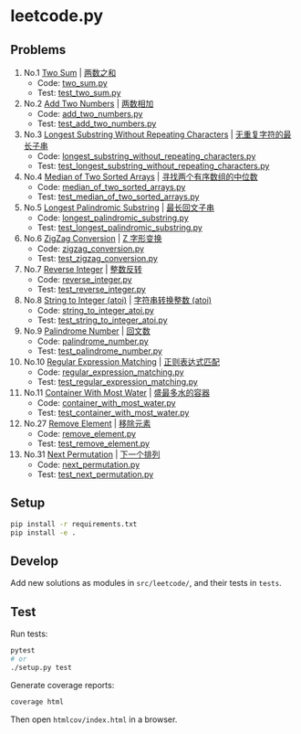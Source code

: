 # leetcode.py

## Problems

1. No.1 [Two Sum](https://leetcode.com/problems/two-sum) | [两数之和 ](https://leetcode-cn.com/problems/two-sum)
    - Code: [two_sum.py](./src/leetcode/two_sum.py)
    - Test: [test_two_sum.py](./tests/test_two_sum.py)
1. No.2 [Add Two Numbers](https://leetcode.com/problems/add-two-numbers) | [两数相加](https://leetcode-cn.com/problems/add-two-numbers)
    - Code: [add_two_numbers.py](./src/leetcode/add_two_numbers.py)
    - Test: [test_add_two_numbers.py](./tests/test_add_two_numbers.py)
1. No.3 [Longest Substring Without Repeating Characters](https://leetcode.com/problems/longest-substring-without-repeating-characters) | [无重复字符的最长子串](https://leetcode-cn.com/problems/longest-substring-without-repeating-characters)
    - Code: [longest_substring_without_repeating_characters.py](./src/leetcode/longest_substring_without_repeating_characters.py)
    - Test: [test_longest_substring_without_repeating_characters.py](./tests/test_longest_substring_without_repeating_characters.py)
1. No.4 [Median of Two Sorted Arrays](https://leetcode.com/problems/median-of-two-sorted-arrays) | [寻找两个有序数组的中位数](https://leetcode-cn.com/problems/median-of-two-sorted-arrays)
    - Code: [median_of_two_sorted_arrays.py](./src/leetcode/median_of_two_sorted_arrays.py)
    - Test: [test_median_of_two_sorted_arrays.py](./tests/test_median_of_two_sorted_arrays.py)
1. No.5 [Longest Palindromic Substring](https://leetcode.com/problems/longest-palindromic-substring) | [最长回文子串](https://leetcode-cn.com/problems/longest-palindromic-substring)
    - Code: [longest_palindromic_substring.py](./src/leetcode/longest_palindromic_substring.py)
    - Test: [test_longest_palindromic_substring.py](./tests/test_longest_palindromic_substring.py)
1. No.6 [ZigZag Conversion](https://leetcode.com/problems/zigzag-conversion) | [Z 字形变换](https://leetcode-cn.com/problems/zigzag-conversion)
    - Code: [zigzag_conversion.py](./src/leetcode/zigzag_conversion.py)
    - Test: [test_zigzag_conversion.py](./tests/test_zigzag_conversion.py)
1. No.7 [Reverse Integer](https://leetcode.com/problems/reverse-integer) | [整数反转](https://leetcode-cn.com/problems/reverse-integer)
    - Code: [reverse_integer.py](./src/leetcode/reverse_integer.py)
    - Test: [test_reverse_integer.py](./tests/test_reverse_integer.py)
1. No.8 [String to Integer (atoi)](https://leetcode.com/problems/string-to-integer-atoi) | [字符串转换整数 (atoi)](https://leetcode-cn.com/problems/string-to-integer-atoi)
    - Code: [string_to_integer_atoi.py](./src/leetcode/string_to_integer_atoi.py)
    - Test: [test_string_to_integer_atoi.py](./tests/test_string_to_integer_atoi.py)
1. No.9 [Palindrome Number](https://leetcode.com/problems/palindrome-number) | [回文数](https://leetcode-cn.com/problems/palindrome-number)
    - Code: [palindrome_number.py](./src/leetcode/palindrome_number.py)
    - Test: [test_palindrome_number.py](./tests/test_palindrome_number.py)
1. No.10 [Regular Expression Matching](https://leetcode.com/problems/regular-expression-matching) | [正则表达式匹配](https://leetcode-cn.com/problems/regular-expression-matching)
    - Code: [regular_expression_matching.py](./src/leetcode/regular_expression_matching.py)
    - Test: [test_regular_expression_matching.py](./tests/test_regular_expression_matching.py)
1. No.11 [Container With Most Water](https://leetcode.com/problems/container-with-most-water) | [盛最多水的容器](https://leetcode-cn.com/problems/container-with-most-water)
    - Code: [container_with_most_water.py](./src/leetcode/container_with_most_water.py)
    - Test: [test_container_with_most_water.py](./tests/test_container_with_most_water.py)
1. No.27 [Remove Element](https://leetcode.com/problems/remove-element) | [移除元素](https://leetcode-cn.com/problems/remove-element)
    - Code: [remove_element.py](./src/leetcode/remove_element.py)
    - Test: [test_remove_element.py](./tests/test_remove_element.py)
1. No.31 [Next Permutation](https://leetcode.com/problems/next-permutation/) | [下一个排列](https://leetcode-cn.com/problems/next-permutation/)
    - Code: [next_permutation.py](./src/leetcode/next_permutation.py)
    - Test: [test_next_permutation.py](./tests/test_next_permutation.py)


## Setup

```sh
pip install -r requirements.txt
pip install -e .
```

## Develop

Add new solutions as modules in `src/leetcode/`, and their tests in `tests`.

## Test

Run tests:

```sh
pytest
# or
./setup.py test
```

Generate coverage reports:

```sh
coverage html
```

Then open `htmlcov/index.html` in a browser.
